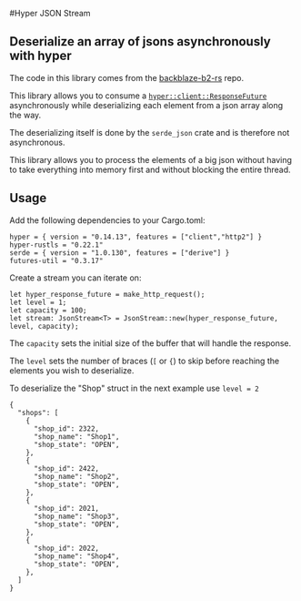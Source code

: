#Hyper JSON Stream

## Deserialize an array of jsons asynchronously with hyper

The code in this library comes from the [backblaze-b2-rs](https://github.com/Darksonn/backblaze-b2-rs/tree/ver0.2/src/b2_future) repo.

This library allows you to consume a  [`hyper::client::ResponseFuture`](https://docs.rs/hyper/0.14.13/hyper/client/struct.ResponseFuture.html) asynchronously while deserializing each element from a json array along the way.

The deserializing itself is done by the `serde_json` crate and is therefore not asynchronous.

This library allows you to process the elements of a big json without having to take everything into memory first and without blocking the entire thread.

## Usage
 Add the following dependencies to your Cargo.toml:
```
hyper = { version = "0.14.13", features = ["client","http2"] }
hyper-rustls = "0.22.1"
serde = { version = "1.0.130", features = ["derive"] }
futures-util = "0.3.17"
```
Create a stream you can iterate on:
```
let hyper_response_future = make_http_request();
let level = 1;
let capacity = 100;
let stream: JsonStream<T> = JsonStream::new(hyper_response_future, level, capacity);
```

The `capacity` sets the initial size of the buffer that will handle the response.

The `level` sets the number of braces (`[` or `{`) to skip before reaching the elements you wish to deserialize.

To deserialize the "Shop" struct in the next example use `level = 2`

```
{
  "shops": [
    {
      "shop_id": 2322,
      "shop_name": "Shop1",
      "shop_state": "OPEN",
    },
    {
      "shop_id": 2422,
      "shop_name": "Shop2",
      "shop_state": "OPEN",
    },
    {
      "shop_id": 2021,
      "shop_name": "Shop3",
      "shop_state": "OPEN",
    },
    {
      "shop_id": 2022,
      "shop_name": "Shop4",
      "shop_state": "OPEN",
    },
  ]
}
```